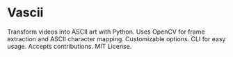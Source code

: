 # Vascii
Transform videos into ASCII art with Python. Uses OpenCV for frame extraction and ASCII character mapping. Customizable options. CLI for easy usage. Accepts contributions. MIT License.
